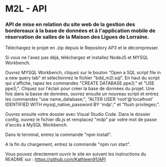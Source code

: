 # M2L - API

### API de mise en relation du site web de la gestion des bordereaux à la base de données et à l'application mobile de réservation de salles de la Maison des Ligues de Lorraine.

Téléchargez le projet en .zip depuis le Repository AP3 et le décompresser.

Si vous ne l'avez pas déjà, téléchargez et installez NodeJS et MYSQL Workbench.

Ouvrez MYSQL Workbench, cliquez sur le bouton "Open a SQL script file in a new query tab" et sélectionnez le fichier "bdd_m2l.sql".
En haut du script qui s'affiche, tapez les commandes "CREATE DATABASE ppe3;" et "USE ppe3;". Cliquez sur l'éclair pour créer la base de données du projet.
Une fois dans la basse de données, ouvrez ensuite un nouveau script et entrez les commandes "use name_database;", "ALTER USER 'root'@'localhost' IDENTIFIED WITH mysql_native_password BY 'mdp';" et "flush privileges;".

Ouvrez ensuite votre dossier avec Visual Studio Code.
Dans le dossier config, ouvrez le fichier db.js et remplacez "mdp" par votre mot de passe d'accès à MySQL Workbench.

Dans le terminal, entrez la commande "npm install".

A la fin du chargement, entrez la commande "npm run start".

Vous pouvez directement ouvrir le site en suivant les instructions du README sur :
https://github.com/Kathleen91/API

